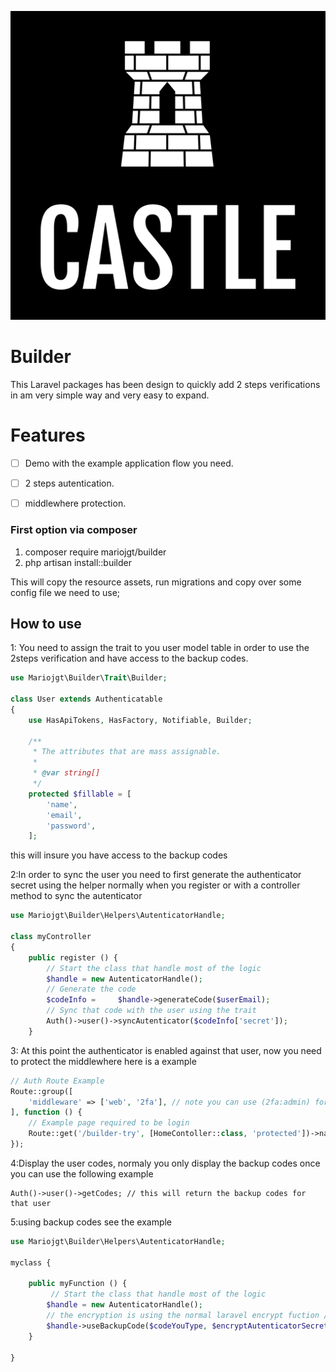 ![image info](https://raw.githubusercontent.com/mariojgt/builder/main/Publish/Art/logo.png)


# Builder

This Laravel packages has been design to quickly add 2 steps verifications in am very simple way and very easy to expand.

# Features

-   [ ] Demo with the example application flow you need.
-   [ ] 2 steps autentication.
- [ ] middlewhere protection.



### First option via composer

1. composer require mariojgt/builder
2. php artisan install::builder

This will copy the resource assets, run migrations and copy over some config file we need to use;

## How to use

1: You need to assign the trait to you user model table in order to use the 2steps verification and have access to the backup codes.

```php
use Mariojgt\Builder\Trait\Builder;

class User extends Authenticatable
{
    use HasApiTokens, HasFactory, Notifiable, Builder;

    /**
     * The attributes that are mass assignable.
     *
     * @var string[]
     */
    protected $fillable = [
        'name',
        'email',
        'password',
    ];
```

this will insure you have access to the backup codes

2:In order to sync the user you need to first generate the authenticator secret using the helper normally when you register or with a controller method to sync the autenticator

```php
use Mariojgt\Builder\Helpers\AutenticatorHandle;

class myController
{
    public register () {
	    // Start the class that handle most of the logic
	    $handle = new AutenticatorHandle();
	    // Generate the code
		$codeInfo =	    $handle->generateCode($userEmail);
		// Sync that code with the user using the trait
		Auth()->user()->syncAutenticator($codeInfo['secret']);
    }
```

3: At this point the authenticator is enabled against that user, now you need to protect the middlewhere here is a example

```php
// Auth Route Example
Route::group([
    'middleware' => ['web', '2fa'], // note you can use (2fa:admin) for admin guard or leave empty for web as default
], function () {
    // Example page required to be login
    Route::get('/builder-try', [HomeContoller::class, 'protected'])->name('builder.try');
});

```

4:Display the user codes, normaly you only display the backup codes once you can use the following example

```
Auth()->user()->getCodes; // this will return the backup codes for that user
```

5:using backup codes see the example

```php
use Mariojgt\Builder\Helpers\AutenticatorHandle;

myclass {

	public myFunction () {
		 // Start the class that handle most of the logic
		$handle = new AutenticatorHandle();
		// the encryption is using the normal laravel encrypt fuction // example encrypt('user_secret')
		$handle->useBackupCode($codeYouType, $encryptAutenticatorSecret); // The second parameter is not required
	}

}
```

